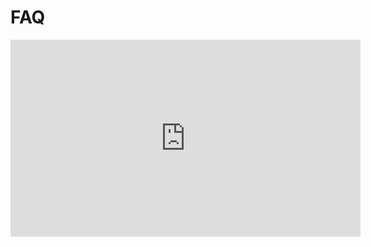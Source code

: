 # FAQ

<div class="video-wrapper">
  <iframe width="560" height="315" src="https://www.youtube-nocookie.com/embed/NfDUkR3DOFw?si=MuoWNsIrBm_QjA5_" title="YouTube video player" frameborder="0" allow="accelerometer; autoplay; clipboard-write; encrypted-media; gyroscope; picture-in-picture; web-share" referrerpolicy="strict-origin-when-cross-origin" allowfullscreen></iframe>
</div>